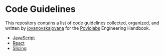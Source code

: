 # Code Guidelines

This repository contains a list of code guidelines collected, organized, and written by [jovanovskajovana](https://github.com/jovanovskajovana) for the [Poviolabs](https://poviolabs.com/) Engineering Handbook.

- [JavaScript](./javascript)
- [React](./react)
- [Slicing](./slicing)
